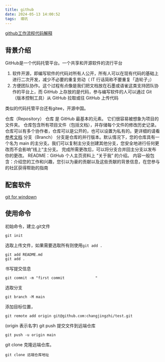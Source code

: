 ```yaml
---
title: github
date: 2024-05-13 14:00:52
tags:  填坑
---
```



[github工作流程代码解释](https://ndpsoftware.com/git-cheatsheet.html#loc=index;)

## 背景介绍
GitHub是一个代码托管平台。一个共享和开源软件的流行平台
1. 软件开源，即编写软件的代码对所有人公开，所有人可以在现有代码的基础上进行二次开发，减少不必要的重复劳动（ IT 行话简称不要重复「造轮子」）
2. 方便团队协作。这个过程有点像是我们把文档放在石墨或语雀这类支持团队协作的平台上，而 GitHub 上存放的是代码，参与编写软件的人可以通过 Git（版本控制工具）从 GitHub 拉取或往 GitHub 上传代码

类似的代码托管平台还有gitee，开源中国。

仓库（Repository） 仓库 是 GitHub 最基本的元素。 它们很容易被想象为项目的文件夹。 仓库包含所有项目文件（包括文档），并存储每个文件的修改历史记录。 仓库可以有多个协作者，仓库可以是公开的，也可以设置为私有的。更详细的请看[参考文档](https://docs.github.com/en/repositories/creating-and-managing-repositories/about-repositories)
分支（Branch） 分支是仓库的并行版本。默认情况下，您的仓库具有一个名为 main 的主分支。我们可以复制主分支创建其他分支，您安全地进行任何更改而不会影响”线上“主分支。 完成所需更改后，可以将分支合并回主分支以发布你的更改。
README：GitHub 个人主页资料上 “关于我” 的介绍。 内容一般包含：介绍您的工作和兴趣，您引以为豪的贡献以及这些贡献的背景信息，在您参与的社区获得帮助的指南
## 配套软件
[git for windown ](https://git-scm.com/download/win)
## 使用命令
初始命令，建立.git文件
```
git init 
```

选取上传文件，如果需要选取所有则使用`git add .`
```
git add README.md
git add .
```

书写提交信息
```
git commit -m "first commit              "
```
选取分支
```
git branch -M main
```
添加目标位置，
```
git remote add origin git@github.com:changjingzhi/test.git
```

(origin 表示名字)
git push 提交文件到远端仓库
```
git push -u origin main
```

git clone 克隆远端仓库。
```
git clone 远端仓库地址
```